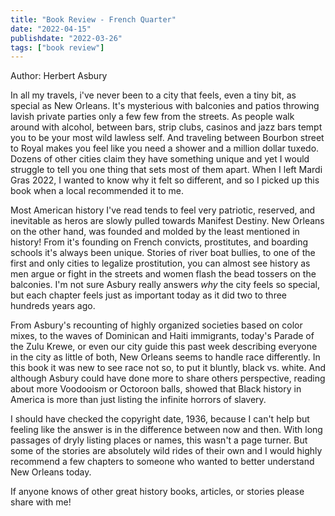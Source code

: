 ```yaml
---
title: "Book Review - French Quarter"
date: "2022-04-15"
publishdate: "2022-03-26"
tags: ["book review"]
---
```


Author: Herbert Asbury

In all my travels, i've never been to a city that feels, even a tiny bit, as special as New Orleans.  It's mysterious with balconies and patios throwing lavish private parties only a few few from the streets.  As people walk around with alcohol, between bars, strip clubs, casinos and jazz bars tempt you to be your most wild lawless self.  And traveling between Bourbon street to Royal makes you feel like you need a shower and a million dollar tuxedo.  Dozens of other cities claim they have something unique and yet I would struggle to tell you one thing that sets most of them apart. When I left Mardi Gras 2022, I wanted to know why it felt so different, and so I picked up this book when a local recommended it to me.

Most American history I've read tends to feel very patriotic, reserved, and inevitable as heros are slowly pulled towards Manifest Destiny.  New Orleans on the other hand, was founded and molded by the least mentioned in history!  From it's founding on French convicts, prostitutes, and boarding schools it's always been unique.   Stories of river boat bullies, to one of the first and only cities to legalize prostitution, you can almost see history as men argue or fight in the streets and women flash the bead tossers on the balconies.  I'm not sure Asbury really answers *why* the city feels so special, but each chapter feels just as important today as it did two to three hundreds years ago.

From Asbury's recounting of highly organized societies based on color mixes, to the waves of Dominican and Haiti immigrants, today's Parade of the Zulu Krewe, or even our city guide this past week describing everyone in the city as little of both, New Orleans seems to handle race differently.  In this book it was new to see race not so, to put it bluntly, black vs. white.  And although Asbury could have done more to share others perspective, reading about more Voodooism or Octoroon balls, showed that Black history in America is more than just listing the infinite horrors of slavery.

I should have checked the copyright date, 1936, because I can't help but feeling like the answer is in the difference between now and then.  With long passages of dryly listing places or names, this wasn't a page turner.  But some of the stories are absolutely wild rides of their own and I would highly recommend a few chapters to someone who wanted to better understand New Orleans today.  

If anyone knows of other great history books, articles, or stories please share with me!
